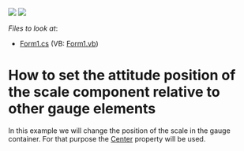 <!-- default badges list -->
[![](https://img.shields.io/badge/Open_in_DevExpress_Support_Center-FF7200?style=flat-square&logo=DevExpress&logoColor=white)](https://supportcenter.devexpress.com/ticket/details/E1458)
[![](https://img.shields.io/badge/📖_How_to_use_DevExpress_Examples-e9f6fc?style=flat-square)](https://docs.devexpress.com/GeneralInformation/403183)
<!-- default badges end -->
<!-- default file list -->
*Files to look at*:

* [Form1.cs](./CS/WindowsApplication1/Form1.cs) (VB: [Form1.vb](./VB/WindowsApplication1/Form1.vb))
<!-- default file list end -->
# How to set the attitude position of the scale component relative to other gauge elements


<p>In this example we will change the position of the scale in the gauge container. For that purpose the <a href="http://documentation.devexpress.com/#CoreLibraries/DevExpressXtraGaugesCoreModelArcScale_Centertopic">Center</a> property will be used.</p>

<br/>


